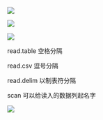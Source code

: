 

![](https://gitee.com/hxc8/images7/raw/master/img/202407190023157.jpg)





![](https://gitee.com/hxc8/images7/raw/master/img/202407190023340.jpg)





![](D:/download/youdaonote-pull-master/data/Technology/R语言/images/2E1484E88AE24670B099715DB5CEABB0image.png)





read.table  空格分隔

read.csv  逗号分隔

read.delim   以制表符分隔



scan 可以给读入的数据列起名字









![](https://gitee.com/hxc8/images7/raw/master/img/202407190023152.jpg)













